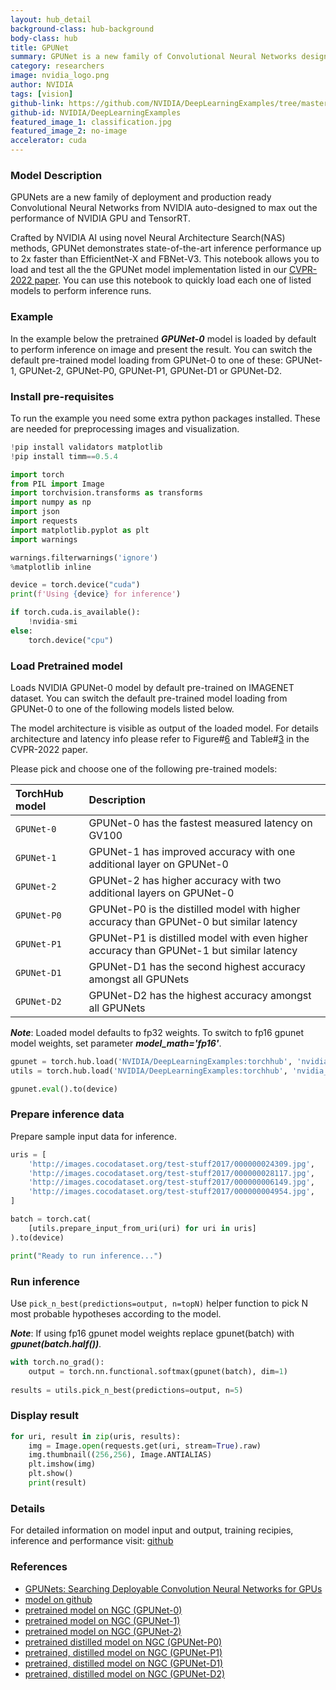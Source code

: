 ```yaml
---
layout: hub_detail
background-class: hub-background
body-class: hub
title: GPUNet
summary: GPUNet is a new family of Convolutional Neural Networks designed to max out the performance of NVIDIA GPU and TensorRT.
category: researchers
image: nvidia_logo.png
author: NVIDIA
tags: [vision]
github-link: https://github.com/NVIDIA/DeepLearningExamples/tree/master/PyTorch/Classification/GPUNet
github-id: NVIDIA/DeepLearningExamples
featured_image_1: classification.jpg
featured_image_2: no-image
accelerator: cuda
---
```



### Model Description
GPUNets are a new family of deployment and production ready Convolutional Neural Networks from NVIDIA auto-designed to max out the performance of NVIDIA GPU and TensorRT. 

Crafted by NVIDIA AI using novel Neural Architecture Search(NAS) methods, GPUNet demonstrates state-of-the-art inference performance up to 2x faster than EfficientNet-X and FBNet-V3. This notebook allows you to load and test all the the GPUNet model implementation listed in our [CVPR-2022 paper](https://arxiv.org/pdf/2205.00841.pdf). You can use this notebook to quickly load each one of listed models to perform inference runs.

### Example
In the example below the pretrained ***GPUNet-0*** model is loaded by default to perform inference on image and present the result. You can switch the default pre-trained model loading from GPUNet-0 to one of these: GPUNet-1, GPUNet-2, GPUNet-P0, GPUNet-P1, GPUNet-D1 or GPUNet-D2.
### Install pre-requisites
To run the example you need some extra python packages installed. These are needed for preprocessing images and visualization.
```python
!pip install validators matplotlib
!pip install timm==0.5.4
```

```python
import torch
from PIL import Image
import torchvision.transforms as transforms
import numpy as np
import json
import requests
import matplotlib.pyplot as plt
import warnings

warnings.filterwarnings('ignore')
%matplotlib inline

device = torch.device("cuda") 
print(f'Using {device} for inference')

if torch.cuda.is_available():
    !nvidia-smi
else:
    torch.device("cpu")
```

### Load Pretrained model
Loads NVIDIA GPUNet-0 model by default pre-trained on IMAGENET dataset. You can switch the default pre-trained model loading from GPUNet-0 to one of the following models listed below. 

The model architecture is visible as output of the loaded model. For details architecture and latency info please refer to Figure#[6](https://drive.google.com/file/d/1pLA0OopYVRpYreIhQQKPdNauaaBEGITe/view) and Table#[3](https://drive.google.com/file/d/1pLA0OopYVRpYreIhQQKPdNauaaBEGITe/view) in the CVPR-2022 paper. 

Please pick and choose one of the following pre-trained models:

| TorchHub model | Description |
| :----- | :----- |
| `GPUNet-0` | GPUNet-0 has the fastest measured latency on GV100 |
| `GPUNet-1` | GPUNet-1 has improved accuracy with one additional layer on GPUNet-0|
| `GPUNet-2` | GPUNet-2 has higher accuracy with two additional layers on GPUNet-0 |
| `GPUNet-P0` | GPUNet-P0 is the distilled model with higher accuracy than GPUNet-0 but similar latency|
| `GPUNet-P1` | GPUNet-P1 is distilled model with even higher accuracy than GPUNet-1 but similar latency |
| `GPUNet-D1` | GPUNet-D1 has the second highest accuracy amongst all GPUNets|
| `GPUNet-D2` | GPUNet-D2 has the highest accuracy amongst all GPUNets |

***Note***: Loaded model defaults to fp32 weights. To switch to fp16 gpunet model weights, set parameter ***model_math='fp16'***.
```python
gpunet = torch.hub.load('NVIDIA/DeepLearningExamples:torchhub', 'nvidia_gpunet', pretrained=True, model_type='GPUNet-0')
utils = torch.hub.load('NVIDIA/DeepLearningExamples:torchhub', 'nvidia_convnets_processing_utils')

gpunet.eval().to(device)

```

### Prepare inference data
Prepare sample input data for inference.
```python
uris = [
    'http://images.cocodataset.org/test-stuff2017/000000024309.jpg',
    'http://images.cocodataset.org/test-stuff2017/000000028117.jpg',
    'http://images.cocodataset.org/test-stuff2017/000000006149.jpg',
    'http://images.cocodataset.org/test-stuff2017/000000004954.jpg',
]

batch = torch.cat(
    [utils.prepare_input_from_uri(uri) for uri in uris]
).to(device)

print("Ready to run inference...")
```

### Run inference
Use `pick_n_best(predictions=output, n=topN)` helper function to pick N most probable hypotheses according to the model.

***Note***: If using fp16 gpunet model weights replace gpunet(batch) with ***gpunet(batch.half())***.
```python
with torch.no_grad():
    output = torch.nn.functional.softmax(gpunet(batch), dim=1)
    
results = utils.pick_n_best(predictions=output, n=5)
```

### Display result
```python
for uri, result in zip(uris, results):
    img = Image.open(requests.get(uri, stream=True).raw)
    img.thumbnail((256,256), Image.ANTIALIAS)
    plt.imshow(img)
    plt.show()
    print(result)
```

### Details
For detailed information on model input and output, training recipies, inference and performance visit:
[github](https://github.com/NVIDIA/DeepLearningExamples/tree/master/PyTorch/Classification/GPUNets)

### References

 - [GPUNets: Searching Deployable Convolution Neural Networks for GPUs](https://arxiv.org/pdf/2205.00841.pdf)
 - [model on github](https://github.com/NVIDIA/DeepLearningExamples/tree/master/PyTorch/Classification/GPUNet)
 - [pretrained model on NGC (GPUNet-0)](https://catalog.ngc.nvidia.com/orgs/nvidia/teams/dle/models/gpunet_0_pyt_ckpt)
 - [pretrained model on NGC (GPUNet-1)](https://catalog.ngc.nvidia.com/orgs/nvidia/teams/dle/models/gpunet_1_pyt_ckpt)
 - [pretrained model on NGC (GPUNet-2)](https://catalog.ngc.nvidia.com/orgs/nvidia/teams/dle/models/gpunet_2_pyt_ckpt)
 - [pretrained distilled model on NGC (GPUNet-P0)](https://catalog.ngc.nvidia.com/orgs/nvidia/teams/dle/models/gpunet_p0_pyt_ckpt)
 - [pretrained, distilled model on NGC (GPUNet-P1)](https://catalog.ngc.nvidia.com/orgs/nvidia/teams/dle/models/gpunet_p1_pyt_ckpt)
 - [pretrained, distilled model on NGC (GPUNet-D1)](https://catalog.ngc.nvidia.com/orgs/nvidia/teams/dle/models/gpunet_d1_pyt_ckpt)
 - [pretrained, distilled model on NGC (GPUNet-D2)](https://catalog.ngc.nvidia.com/orgs/nvidia/teams/dle/models/gpunet_d2_pyt_ckpt)